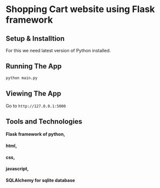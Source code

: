# Shopping Cart website using Flask framework

## Setup & Installtion

For this we need latest version of Python installed.

## Running The App

```bash
python main.py
```

## Viewing The App

Go to `http://127.0.0.1:5000`


## Tools and Technologies
#### Flask framework of python,
#### html,
#### css,
#### javascript,
#### SQLAlchemy for sqlite database

